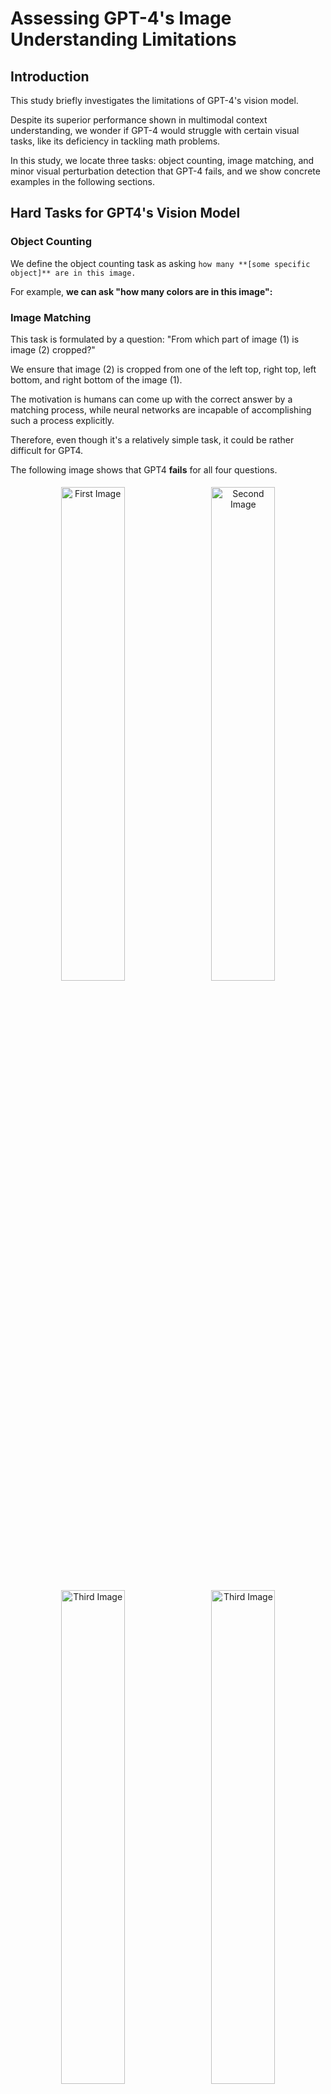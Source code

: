 # Assessing GPT-4's Image Understanding Limitations

## Introduction
This study briefly investigates the limitations of GPT-4's vision model. 

Despite its superior performance shown in multimodal context understanding, we wonder if GPT-4 would struggle with certain visual tasks, like its deficiency in tackling math problems. 

In this study, we locate three tasks: object counting, image matching, and minor visual perturbation detection that GPT-4 fails, and we show concrete examples in the following sections.


## Hard Tasks for GPT4's Vision Model
### Object Counting
We define the object counting task as asking `how many **[some specific object]** are in this image.` 

For example, **we can ask "how many colors are in this image":**


### Image Matching
This task is formulated by a question: "From which part of image (1) is image (2) cropped?"

We ensure that image (2) is cropped from one of the left top, right top, left bottom, and right bottom of the image (1).

The motivation is humans can come up with the correct answer by a matching process, while neural networks are incapable of accomplishing such a process explicitly.

Therefore, even though it's a relatively simple task, it could be rather difficult for GPT4.

The following image shows that GPT4 **fails** for all four questions.

<div align="center">
    <img src="https://github.com/ywugwu/ywugwu.github.io/blob/main/_posts/imgs/match1.png?raw=True" width="45%" alt="First Image" style="display: inline-block; margin: 5px;">
    <img src="https://github.com/ywugwu/ywugwu.github.io/blob/main/_posts/imgs/match2.png?raw=True" width="45%" alt="Second Image" style="display: inline-block; margin: 5px;">
    <img src="https://github.com/ywugwu/ywugwu.github.io/blob/main/_posts/imgs/match3.png?raw=True" width="45%" alt="Third Image" style="display: inline-block; margin: 5px;">
    <img src="https://github.com/ywugwu/ywugwu.github.io/blob/main/_posts/imgs/match4.png?raw=True" width="45%" alt="Third Image" style="display: inline-block; margin: 5px;">
    <br>
<!--     <em>Caption goes here</em> -->
</div>


### Perturbation Detection
This task is formulated by a question: "Is image (1) and image (2) different?"



## Findings (Limitations Identified)


## References

- OpenAI et al. (2023). *GPT-4 Technical Report*. arXiv:2303.08774 [cs.CL]. Available at: [https://arxiv.org/abs/2303.08774](https://arxiv.org/abs/2303.08774)

